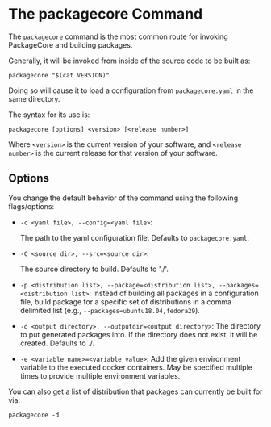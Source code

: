 The packagecore Command
=======================

The `packagecore` command is the most common route for invoking PackageCore and
building packages.

Generally, it will be invoked from inside of the source code to be built as:
```
packagecore "$(cat VERSION)"
```

Doing so will cause it to load a configuration from `packagecore.yaml` in the
same directory.

The syntax for its use is:

```
packagecore [options] <version> [<release number>]
```

Where `<version>` is the current version of your software, and
`<release number>` is the current release for that version of your software. 


Options
-------

You change the default behavior of the command using the following
flags/options:

* `-c <yaml file>, --config=<yaml file>`:

  The path to the yaml configuration file. Defaults to
  `packagecore.yaml`.

* `-C <source dir>, --src=<source dir>`:

  The source directory to build. Defaults to './'.

* `-p <distribution list>, --package=<distribution list>, --packages=<distribution list>`:
  Instead of building all packages in a configuration
  file, build package for a specific set of distributions in a comma delimited
  list (e.g., `--packages=ubuntu18.04,fedora29`).

* `-o <output directory>, --outputdir=<output directory>`:
  The directory to put generated packages into. If the
  directory does not exist, it will be created. Defaults
  to ./.

* `-e <variable name>=<variable value>`:
  Add the given environment variable to the executed docker containers. May be
  specified multiple times to provide multiple environment variables.


You can also get a list of distribution that packages can currently be built
for via:
```
packagecore -d 
```
